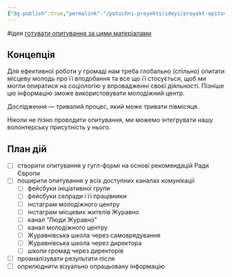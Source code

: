 ```yaml
---
{"dg-publish":true,"permalink":"/potochni-proyekti/ideyi/proyekt-opituvannya-molodi/"}
---
```


#ідея
[готувати опитування за цими матеріалами](https://rm.coe.int/research-on-the-needs-of-young-people-practical-guide-yfdua/1680a4f3b8)
## Концепція
Для ефективної роботи у громаді нам треба глобально (спільно) опитати місцеву молодь про її вподобання та все що її стосується, щоб ми могли опиратися на соціологію у впровадженні своєї діяльності. Пізніше цю інформацію зможе використовувати молодіжний центр.

Дослідження — тривалий процес, який може тривати півмісяця.

Ніколи не пізно проводити опитування, ми можемо інтегрувати нашу волонтерську присутність у нього.
## План дій
- [ ] створити опитування у гугл-формі на основі рекомендацій Ради Європи 
- [ ] поширити опитування у всіх доступних каналах комунікації
	- [ ] фейсбуки ініціативної групи
	- [ ] фейсбуки селради і її працівники
	- [ ] інстаграм молодіжного центру
	- [ ] інстаграм місцевих жителів Журавно
	- [ ] канал “Люди Журавно”
	- [ ] канал молодіжного центру
	- [ ] Журавнівська школа через самоврядування
	- [ ] Журавнівська школа через директора
	- [ ] школи громад через директорів
- [ ] проаналізувати результати після
- [ ] оприлюднити візуально опрацьовану інформацію